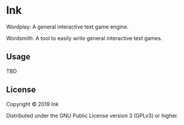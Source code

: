 # Ink

Wordplay: A general interactive text game engine.

Wordsmith: A tool to easily write general interactive text games.

## Usage

TBD

## License

Copyright © 2019 Ink

Distributed under the GNU Public License version 3 (GPLv3) or higher.
